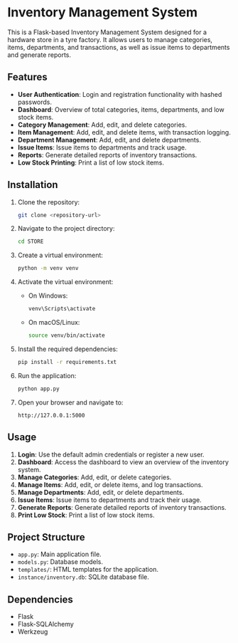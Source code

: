 # Inventory Management System

This is a Flask-based Inventory Management System designed for a hardware store in a tyre factory. It allows users to manage categories, items, departments, and transactions, as well as issue items to departments and generate reports.

## Features

- **User Authentication**: Login and registration functionality with hashed passwords.
- **Dashboard**: Overview of total categories, items, departments, and low stock items.
- **Category Management**: Add, edit, and delete categories.
- **Item Management**: Add, edit, and delete items, with transaction logging.
- **Department Management**: Add, edit, and delete departments.
- **Issue Items**: Issue items to departments and track usage.
- **Reports**: Generate detailed reports of inventory transactions.
- **Low Stock Printing**: Print a list of low stock items.

## Installation

1. Clone the repository:
   ```bash
   git clone <repository-url>
   ```

2. Navigate to the project directory:
   ```bash
   cd STORE
   ```

3. Create a virtual environment:
   ```bash
   python -m venv venv
   ```

4. Activate the virtual environment:
   - On Windows:
     ```bash
     venv\Scripts\activate
     ```
   - On macOS/Linux:
     ```bash
     source venv/bin/activate
     ```

5. Install the required dependencies:
   ```bash
   pip install -r requirements.txt
   ```

6. Run the application:
   ```bash
   python app.py
   ```

7. Open your browser and navigate to:
   ```
   http://127.0.0.1:5000
   ```

## Usage

1. **Login**: Use the default admin credentials or register a new user.
2. **Dashboard**: Access the dashboard to view an overview of the inventory system.
3. **Manage Categories**: Add, edit, or delete categories.
4. **Manage Items**: Add, edit, or delete items, and log transactions.
5. **Manage Departments**: Add, edit, or delete departments.
6. **Issue Items**: Issue items to departments and track their usage.
7. **Generate Reports**: Generate detailed reports of inventory transactions.
8. **Print Low Stock**: Print a list of low stock items.

## Project Structure

- `app.py`: Main application file.
- `models.py`: Database models.
- `templates/`: HTML templates for the application.
- `instance/inventory.db`: SQLite database file.

## Dependencies

- Flask
- Flask-SQLAlchemy
- Werkzeug
